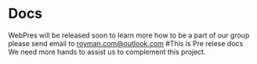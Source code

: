 # Docs
WebPres will be released soon
to learn more how to be a part of our group
please send email to 
royman.com@outlook.com
#This is Pre relese docs
We need more hands to assist us to complement this project.
